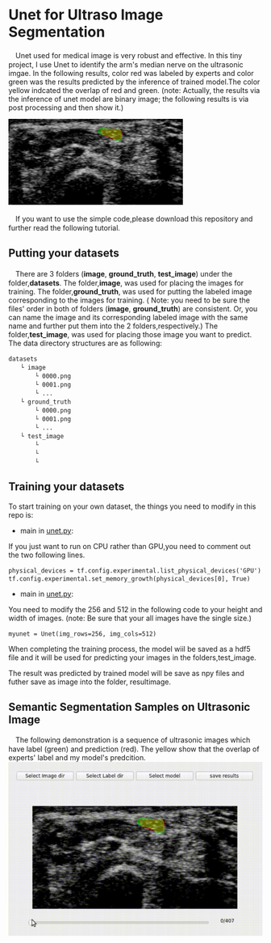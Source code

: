 # Unet for Ultraso Image Segmentation
　Unet used for medical image is very robust and effective. In this tiny project, I use Unet to identify the arm's median nerve on the ultrasonic imgae. In the following results, color red was labeled by experts and color green was the results predicted by the inference of trained model.The color yellow indcated the overlap of red and green.
(note: Actually, the results via the inference of unet model are binary image; the following results is via post processing and then show it.)

![Alt text](https://github.com/YunaLiou/UltraSonic-Image-Unet/blob/master/readme/Demo.png)

　If you want to use the simple code,please download this repository and further read the following tutorial.



## Putting your datasets
　There are 3 folders (**image**, **ground_truth**, **test_image**) under the folder,**datasets**. The folder,**image**, was used for placing the images for training.  The folder,**ground_truth**, was used for putting the labeled image corresponding to the images for training. 
 ( Note: you need to be sure the files' order in both of folders (**image**, **ground_truth**) are consistent. Or, you can name the image and its corresponding labeled image with the same name and further put them into the 2 folders,respectively.)
The folder,**test_image**, was used for placing those image you want to predict.
The data directory structures are as following:

    datasets  
    　　└ image
       　　 └ 0000.png
       　　 └ 0001.png
       　　 └ ...
    　　└ ground_truth
        　　└ 0000.png
      　　  └ 0001.png
       　　 └ ...
    　　└ test_image
        　　└ 
        　　└ 
       　　 └ 

## Training your datasets
To start training on your own dataset, the things you need to modify in this repo is:

* main in [unet.py](https://github.com/YunaLiou/UltraSonic-Image-Unet/blob/master/unet.py):

If you just want to run on CPU rather than GPU,you need to comment out the two following lines.

    physical_devices = tf.config.experimental.list_physical_devices('GPU')
    tf.config.experimental.set_memory_growth(physical_devices[0], True)

* main in [unet.py](https://github.com/YunaLiou/UltraSonic-Image-Unet/blob/master/unet.py):

You need to modify the 256 and 512 in the following code to your height and width of images.
   (note: Be sure that your all images have the single size.)

    myunet = Unet(img_rows=256, img_cols=512)


When completing the training process, the model wiil be saved as a hdf5 file and it will be used for predicting your images in the folders,test_image.

The result was predicted by trained model will be save as npy files and futher save as image into the folder, resultimage.

## Semantic Segmentation Samples on Ultrasonic Image
　The following demonstration is a sequence of ultrasonic images which have label (green) and prediction (red). The yellow show that the overlap of experts' label and my model's predcition.
![image](https://github.com/YunaLiou/UltraSonic-Image-Unet/blob/master/readme/Demo2.gif)

